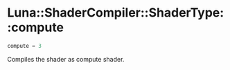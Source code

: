 # Luna::ShaderCompiler::ShaderType::compute

```c++
compute = 3
```

Compiles the shader as compute shader. 


